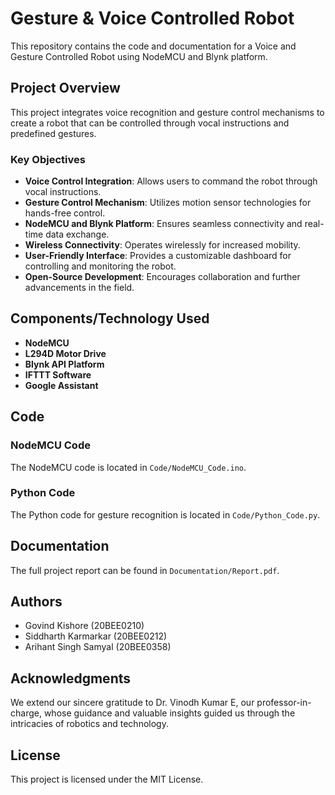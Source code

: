 # Gesture & Voice Controlled Robot

This repository contains the code and documentation for a Voice and Gesture Controlled Robot using NodeMCU and Blynk platform.

## Project Overview

This project integrates voice recognition and gesture control mechanisms to create a robot that can be controlled through vocal instructions and predefined gestures.

### Key Objectives

- **Voice Control Integration**: Allows users to command the robot through vocal instructions.
- **Gesture Control Mechanism**: Utilizes motion sensor technologies for hands-free control.
- **NodeMCU and Blynk Platform**: Ensures seamless connectivity and real-time data exchange.
- **Wireless Connectivity**: Operates wirelessly for increased mobility.
- **User-Friendly Interface**: Provides a customizable dashboard for controlling and monitoring the robot.
- **Open-Source Development**: Encourages collaboration and further advancements in the field.

## Components/Technology Used

- **NodeMCU**
- **L294D Motor Drive**
- **Blynk API Platform**
- **IFTTT Software**
- **Google Assistant**

## Code

### NodeMCU Code

The NodeMCU code is located in `Code/NodeMCU_Code.ino`.

### Python Code

The Python code for gesture recognition is located in `Code/Python_Code.py`.

## Documentation

The full project report can be found in `Documentation/Report.pdf`.

## Authors

- Govind Kishore (20BEE0210)
- Siddharth Karmarkar (20BEE0212)
- Arihant Singh Samyal (20BEE0358)

## Acknowledgments

We extend our sincere gratitude to Dr. Vinodh Kumar E, our professor-in-charge, whose guidance and valuable insights guided us through the intricacies of robotics and technology.

## License

This project is licensed under the MIT License.
